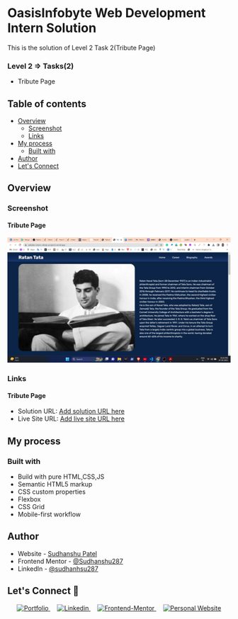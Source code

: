 # OasisInfobyte Web Development Intern Solution 

This is the solution of Level 2 Task 2(Tribute Page)

###  Level 2 => Tasks(2)
- Tribute Page


## Table of contents

- [Overview](#overview)
  - [Screenshot](#screenshot)
  - [Links](#links)
- [My process](#my-process)
  - [Built with](#built-with)
- [Author](#author)
- [Let's Connect](#connect)

## Overview

### Screenshot

#### Tribute Page

![](./assets/img/tribute-page-preview.png)




### Links

#### Tribute Page
- Solution URL: [Add solution URL here](https://your-solution-url.com)
- Live Site URL: [Add live site URL here](https://webdev-intern-oibsip-project2.vercel.app/)




## My process

### Built with

- Build with pure HTML,CSS,JS
- Semantic HTML5 markup
- CSS custom properties
- Flexbox
- CSS Grid
- Mobile-first workflow



## Author

- Website - [Sudhanshu Patel](https://sudhanshupatel.vercel.app/)
- Frontend Mentor - [@Sudhanshu287](https://www.frontendmentor.io/profile/sudhanshu287/)
- LinkedIn - [@sudhanhsu287](https://linkedin.com/in/sudhanshu287/)



## **Let's Connect 👋**

<div align=center id="connect">

  <a href="https://sudhanshupatel.vercel.app/" target="_blank">
    <img src="https://img.shields.io/badge/my_portfolio-000?style=for-the-badge&logo=ko-fi&logoColor=white" alt=Portfolio>
  </a>&nbsp;&nbsp;&nbsp;
  <a href="https://linkedin.com/in/sudhanshu287" target="_blank">
    <img src="https://img.shields.io/badge/linkedin%20Profile-%2300acee.svg?color=405DE6&style=for-the-badge&logo=linkedin&logoColor=white" alt=Linkedin>
  </a>&nbsp;&nbsp;&nbsp;

  <a href="https://www.frontendmentor.io/profile/sudhanshu287" target="_blank">
    <img src="https://img.shields.io/badge/FEM%20Profile-f8f9f8?style=for-the-badge&logo=Frontend-Mentor&logoColor=black" alt="Frontend-Mentor">
  </a> &nbsp;&nbsp;&nbsp;

  <a href="https://www.github.com/sudhanshu287/" target="_blank">
    <img src="https://img.shields.io/badge/Github%20Profile-131313?style=for-the-badge&logo=github&logoColor=white" alt="Personal Website">
  </a>

</div>